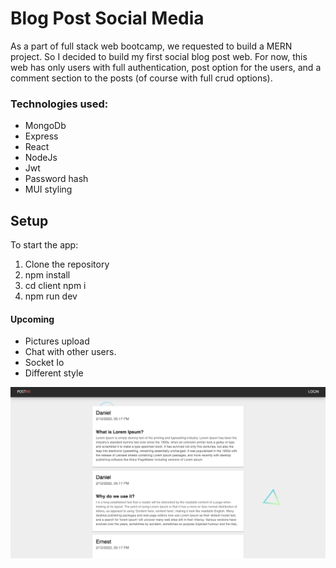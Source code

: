 # Blog Post Social Media #

As a part of full stack web bootcamp, we requested to build a MERN project.
So I decided to build my first social blog post web.
For now, this web has only users with full authentication, post option for the users,
and a comment section to the posts (of course with full crud options).

### Technologies used:
* MongoDb
* Express
* React
* NodeJs
* Jwt
* Password hash
* MUI styling


## Setup ##
To start the app: 
1. Clone the repository
2. npm install
3. cd client npm i
4. npm run dev

#### Upcoming
* Pictures upload
* Chat with other users.
* Socket Io
* Different style

![Screenshot](screenshot.png)
